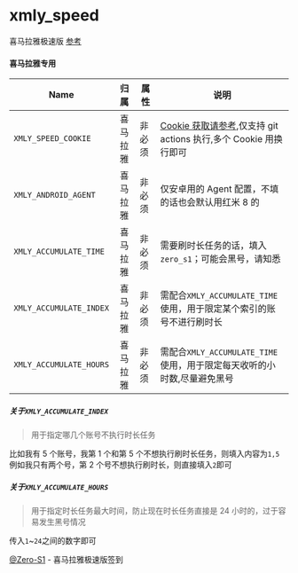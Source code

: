 # xmly_speed
喜马拉雅极速版
[参考](xmly_speed.md)    

#### 喜马拉雅专用

| Name | 归属 | 属性 | 说明 |
| --- | :-: | --- | --- |
| `XMLY_SPEED_COOKIE` | 喜马拉雅 | 非必须 | [Cookie 获取请参考](https://github.com/Zero-S1/xmly_speed/blob/master/xmly_speed.md),仅支持 git actions 执行,多个 Cookie 用换行即可 |
| `XMLY_ANDROID_AGENT` | 喜马拉雅 | 非必须 | 仅安卓用的 Agent 配置，不填的话也会默认用红米 8 的 |
| `XMLY_ACCUMULATE_TIME` | 喜马拉雅 | 非必须 | 需要刷时长任务的话，填入`zero_s1`；可能会黑号，请知悉 |
| `XMLY_ACCUMULATE_INDEX` | 喜马拉雅 | 非必须 | 需配合`XMLY_ACCUMULATE_TIME`使用，用于限定某个索引的账号不进行刷时长 |
| `XMLY_ACCUMULATE_HOURS` | 喜马拉雅 | 非必须 | 需配合`XMLY_ACCUMULATE_TIME`使用，用于限定每天收听的小时数,尽量避免黑号 |

##### 关于`XMLY_ACCUMULATE_INDEX`

> 用于指定哪几个账号不执行时长任务

比如我有 5 个账号，我第 1 个和第 5 个不想执行刷时长任务，则填入内容为`1,5` 例如我只有两个号，第 2 个号不想执行刷时长，则直接填入`2`即可

##### 关于`XMLY_ACCUMULATE_HOURS`

> 用于指定时长任务最大时间，防止现在时长任务直接是 24 小时的，过于容易发生黑号情况

传入`1`~`24`之间的数字即可




[@Zero-S1](https://github.com/Zero-S1/xmly_speed) - 喜马拉雅极速版签到
